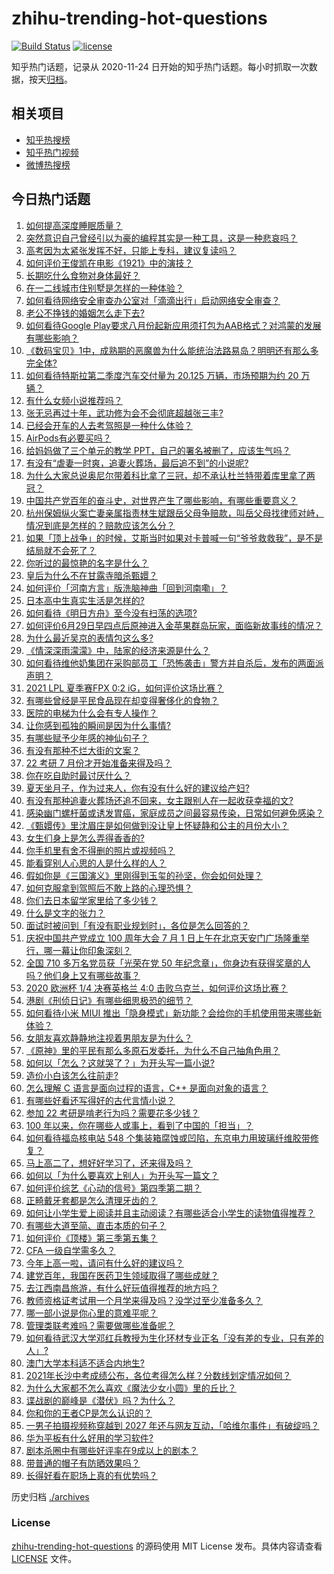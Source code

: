 # zhihu-trending-hot-questions

[![Build Status](https://github.com/justjavac/zhihu-trending-hot-questions/workflows/ci/badge.svg?branch=master)](https://github.com/justjavac/zhihu-trending-hot-questions/actions)
[![license](https://img.shields.io/github/license/justjavac/zhihu-trending-hot-questions)](https://github.com/justjavac/zhihu-trending-hot-questions/blob/master/LICENSE)

知乎热门话题，记录从 2020-11-24 日开始的知乎热门话题。每小时抓取一次数据，按天[归档](./archives)。

## 相关项目

- [知乎热搜榜](https://github.com/justjavac/zhihu-trending-top-search)
- [知乎热门视频](https://github.com/justjavac/zhihu-trending-hot-video)
- [微博热搜榜](https://github.com/justjavac/weibo-trending-hot-search)

## 今日热门话题

<!-- BEGIN -->
<!-- 最后更新时间 Sun Jul 04 2021 12:02:34 GMT+0800 (China Standard Time) -->

1. [如何提高深度睡眠质量？](https://www.zhihu.com/question/21367788)
2. [突然意识自己曾经引以为豪的编程其实是一种工具，这是一种悲哀吗？](https://www.zhihu.com/question/469223256)
3. [高考因为太紧张发挥不好，只能上专科，建议复读吗？](https://www.zhihu.com/question/468480228)
4. [如何评价王俊凯在电影《1921》中的演技？](https://www.zhihu.com/question/468558447)
5. [长期吃什么食物对身体最好？](https://www.zhihu.com/question/455630164)
6. [在一二线城市住别墅是怎样的一种体验？](https://www.zhihu.com/question/350485995)
7. [如何看待网络安全审查办公室对「滴滴出行」启动网络安全审查？](https://www.zhihu.com/question/469590210)
8. [老公不挣钱的婚姻怎么走下去?](https://www.zhihu.com/question/374704037)
9. [如何看待Google
   Play要求八月份起新应用须打包为AAB格式？对鸿蒙的发展有哪些影响？](https://www.zhihu.com/question/469588431)
10. [《数码宝贝》1中，成熟期的恶魔兽为什么能统治法路易岛？明明还有那么多完全体?](https://www.zhihu.com/question/37187108)
11. [如何看待特斯拉第二季度汽车交付量为 20.125 万辆，市场预期为约 20
    万辆？](https://www.zhihu.com/question/469602719)
12. [有什么女频小说推荐吗？](https://www.zhihu.com/question/457795893)
13. [张无忌再过十年，武功修为会不会彻底超越张三丰?](https://www.zhihu.com/question/458327600)
14. [已经会开车的人去考驾照是一种什么体验？](https://www.zhihu.com/question/61195942)
15. [AirPods有必要买吗？](https://www.zhihu.com/question/465884888)
16. [给妈妈做了三个单元的教学 PPT，自己的署名被删了，应该生气吗？](https://www.zhihu.com/question/466380653)
17. [有没有“虐妻一时爽，追妻火葬场，最后追不到”的小说呢?](https://www.zhihu.com/question/397071668)
18. [为什么大家总说奥尼尔带着科比拿了三冠，却不承认杜兰特带着库里拿了两冠？](https://www.zhihu.com/question/466820448)
19. [中国共产党百年的奋斗史，对世界产生了哪些影响，有哪些重要意义？](https://www.zhihu.com/question/469274581)
20. [杭州保姆纵火案亡妻亲属指责林生斌跟岳父母争赔款，叫岳父母找律师对峙，情况到底是怎样的？赔款应该怎么分？](https://www.zhihu.com/question/469306984)
21. [如果「顶上战争」的时候，艾斯当时如果对卡普喊一句“爷爷救救我”，是不是结局就不会死了？](https://www.zhihu.com/question/275781764)
22. [你听过的最惊艳的名字是什么？](https://www.zhihu.com/question/265694919)
23. [皇后为什么不在甘露寺暗杀甄嬛？](https://www.zhihu.com/question/323782581)
24. [如何评价「河南方言」版洗脑神曲「回到河南嘞」？](https://www.zhihu.com/question/469090177)
25. [日本高中生真实生活是怎样的?](https://www.zhihu.com/question/358652855)
26. [如何看待《明日方舟》至今没有扫荡的选项?](https://www.zhihu.com/question/469337436)
27. [如何评价6月29日早四点后原神进入金苹果群岛玩家，面临新故事线的情况？](https://www.zhihu.com/question/468978856)
28. [为什么最近吴京的表情包这么多?](https://www.zhihu.com/question/459051105)
29. [《情深深雨濛濛》中，陆家的经济来源是什么？](https://www.zhihu.com/question/54479741)
30. [如何看待维他奶集团在采购部员工「恐怖袭击」警方并自杀后，发布的两面派声明？](https://www.zhihu.com/question/469732478)
31. [2021 LPL 夏季赛FPX 0:2 iG，如何评价这场比赛？](https://www.zhihu.com/question/469808758)
32. [有哪些曾经是平民食品现在却变得奢侈化的食物？](https://www.zhihu.com/question/468524945)
33. [医院的电梯为什么会有专人操作？](https://www.zhihu.com/question/275348817)
34. [让你感到孤独的瞬间是因为什么事情?](https://www.zhihu.com/question/465940944)
35. [有哪些赋予少年感的神仙句子？](https://www.zhihu.com/question/464697831)
36. [有没有那种不烂大街的文案？](https://www.zhihu.com/question/466067005)
37. [22 考研 7 月份才开始准备来得及吗？](https://www.zhihu.com/question/461398813)
38. [你在吃自助时最讨厌什么？](https://www.zhihu.com/question/63212359)
39. [夏天坐月子，作为过来人，你有没有什么好的建议给产妇?](https://www.zhihu.com/question/460231954)
40. [有没有那种追妻火葬场还追不回来，女主跟别人在一起收获幸福的文?](https://www.zhihu.com/question/408254252)
41. [感染幽门螺杆菌或诱发胃癌，家庭成员之间最容易传染，日常如何避免感染？](https://www.zhihu.com/question/469701438)
42. [《甄嬛传》里沈眉庄是如何做到没让皇上怀疑静和公主的月份大小？](https://www.zhihu.com/question/451619488)
43. [女生们身上是怎么弄得香香的?](https://www.zhihu.com/question/285951733)
44. [你手机里有舍不得删的照片或视频吗？](https://www.zhihu.com/question/312849874)
45. [能看穿别人心思的人是什么样的人？](https://www.zhihu.com/question/27095943)
46. [假如你是《三国演义》里刚得到玉玺的孙坚，你会如何处理？](https://www.zhihu.com/question/468740811)
47. [如何克服拿到驾照后不敢上路的心理恐惧？](https://www.zhihu.com/question/378244895)
48. [你们去日本留学家里给了多少钱？](https://www.zhihu.com/question/349176242)
49. [什么是文字的张力？](https://www.zhihu.com/question/20815158)
50. [面试时被问到「有没有职业规划时」，各位是怎么回答的？](https://www.zhihu.com/question/19850945)
51. [庆祝中国共产党成立 100 周年大会 7 月 1
    日上午在北京天安门广场隆重举行，哪一幕让你印象深刻？](https://www.zhihu.com/question/469219832)
52. [全国 710 多万名党员获「光荣在党 50
    年纪念章」，你身边有获得奖章的人吗？他们身上又有哪些故事？](https://www.zhihu.com/question/469220759)
53. [2020 欧洲杯 1/4 决赛英格兰 4:0
    击败乌克兰，如何评价这场比赛？](https://www.zhihu.com/question/469893448)
54. [港剧《刑侦日记》有哪些细思极恐的细节？](https://www.zhihu.com/question/465226369)
55. [如何看待小米 MIUI
    推出「隐身模式」新功能？会给你的手机使用带来哪些新体验？](https://www.zhihu.com/question/469242892)
56. [女朋友喜欢静静地注视着男朋友是为什么？](https://www.zhihu.com/question/309919749)
57. [《原神》里的平民有那么多原石发委托，为什么不自己抽角色用？](https://www.zhihu.com/question/462697256)
58. [如何以「怎么？这就哭了？」为开头写一篇小说?](https://www.zhihu.com/question/453484837)
59. [造价小白该怎么往前走?](https://www.zhihu.com/question/459896991)
60. [怎么理解 C 语言是面向过程的语言，C++ 是面向对象的语言？](https://www.zhihu.com/question/24425316)
61. [有哪些好看还写得好的古代言情小说？](https://www.zhihu.com/question/305808724)
62. [参加 22 考研是啃老行为吗？需要花多少钱？](https://www.zhihu.com/question/469453406)
63. [100 年以来，你在哪些人或事上，看到了中国的「担当」？](https://www.zhihu.com/question/469083054)
64. [如何看待福岛核电站 548
    个集装箱腐蚀或凹陷，东京电力用玻璃纤维胶带修复？](https://www.zhihu.com/question/469544314)
65. [马上高二了，想好好学习了，还来得及吗？](https://www.zhihu.com/question/464340442)
66. [如何以「为什么要喜欢上别人」为开头写一篇文？](https://www.zhihu.com/question/443120413)
67. [如何评价综艺《心动的信号》第四季第二期？](https://www.zhihu.com/question/469588792)
68. [正畸戴牙套都是怎么清理牙齿的？](https://www.zhihu.com/question/458630145)
69. [如何让小学生爱上阅读并且主动阅读？有哪些适合小学生的读物值得推荐？](https://www.zhihu.com/question/20298114)
70. [有哪些大道至简、直击本质的句子？](https://www.zhihu.com/question/466361764)
71. [如何评价《顶楼》第三季第五集？](https://www.zhihu.com/question/469569647)
72. [CFA 一级自学需多久？](https://www.zhihu.com/question/46129772)
73. [今年上高一啦，请问有什么好的建议吗？](https://www.zhihu.com/question/467877062)
74. [建党百年，我国在医药卫生领域取得了哪些成就？](https://www.zhihu.com/question/468756547)
75. [去江西南昌旅游，有什么好玩值得推荐的地方吗？](https://www.zhihu.com/question/348057500)
76. [教师资格证考试用一个月学来得及吗？没学过至少准备多久？](https://www.zhihu.com/question/412569772)
77. [哪一部小说是你心里的意难平呢？](https://www.zhihu.com/question/467675119)
78. [管理类联考难吗？需要做哪些准备呢？](https://www.zhihu.com/question/339992123)
79. [如何看待武汉大学邓红兵教授为生化环材专业正名「没有差的专业，只有差的人」?](https://www.zhihu.com/question/469600953)
80. [澳门大学本科适不适合内地生?](https://www.zhihu.com/question/371477684)
81. [2021年长沙中考成绩公布，各位考得怎么样？分数线划定情况如何？](https://www.zhihu.com/question/469625668)
82. [为什么大家都不怎么喜欢《魔法少女小圆》里的丘比？](https://www.zhihu.com/question/37154229)
83. [谍战剧的巅峰是《潜伏》吗？为什么？](https://www.zhihu.com/question/467430277)
84. [你和你的王者CP是怎么认识的？](https://www.zhihu.com/question/465183546)
85. [一男子拍摄视频称穿越到 2027
    年还与网友互动，「哈维尔事件」有破绽吗？](https://www.zhihu.com/question/466675842)
86. [华为平板有什么好用的学习软件?](https://www.zhihu.com/question/310728794)
87. [剧本杀圈中有哪些好评率在9成以上的剧本？](https://www.zhihu.com/question/376559705)
88. [带普通的帽子有防晒效果吗？](https://www.zhihu.com/question/444213755)
89. [长得好看在职场上真的有优势吗？](https://www.zhihu.com/question/461972771)

<!-- END -->

历史归档 [./archives](./archives)

### License

[zhihu-trending-hot-questions](https://github.com/justjavac/zhihu-trending-hot-questions)
的源码使用 MIT License 发布。具体内容请查看 [LICENSE](./LICENSE) 文件。
